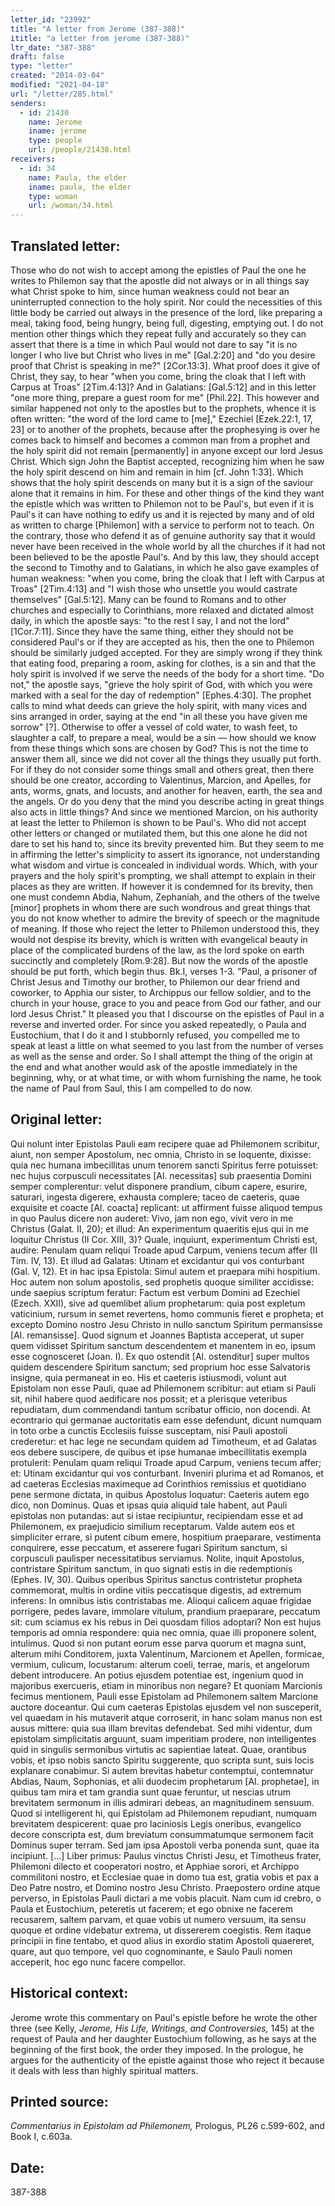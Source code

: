 ```yaml
---
letter_id: "23992"
title: "A letter from Jerome (387-388)"
ititle: "a letter from jerome (387-388)"
ltr_date: "387-388"
draft: false
type: "letter"
created: "2014-03-04"
modified: "2021-04-18"
url: "/letter/285.html"
senders:
  - id: 21430
    name: Jerome
    iname: jerome
    type: people
    url: /people/21430.html
receivers:
  - id: 34
    name: Paula, the elder
    iname: paula, the elder
    type: woman
    url: /woman/34.html
---
```

<h2> Translated letter:</h2>Those who do not wish to accept among the epistles of Paul the one he writes to Philemon say that the apostle did not always or in all things say what Christ spoke to him, since human weakness could not bear an uninterrupted connection to the holy spirit.  Nor could the necessities of this little body be carried out always in the presence of the lord, like preparing a meal, taking food, being hungry, being full, digesting, emptying out.  I do not mention other things which they repeat fully and accurately so they can assert that there is a time in which Paul would not dare to say "it is no longer I who live but Christ who lives in me" [Gal.2:20] and "do you desire proof that Christ is speaking in me?" [2Cor.13:3].  What proof does it give of Christ, they say, to hear "when you come, bring the cloak that I left with Carpus at Troas" [2Tim.4:13]?  And in Galatians:   [Gal.5:12] and in this letter "one more thing, prepare a guest room for me" [Phil.22].
This however and similar happened not only to the apostles but to the prophets, whence it is often written:  "the word of the lord came to [me]," Ezechiel [Ezek.22:1, 17, 23] or to another of the prophets, because after the prophesying is over he comes back to himself and becomes a common man from a prophet and the holy spirit did not remain [permanently] in anyone except our lord Jesus Christ.  Which sign John the Baptist accepted, recognizing him when he saw the holy spirit descend on him and remain in him [cf. John 1:33].  Which shows that the holy spirit descends on many but it is a sign of the saviour alone that it remains in him.  For these and other things of the kind they want the epistle which was written to Philemon not to be Paul's, but even if it is Paul's it can have nothing to edify us and it is rejected by many and of old as written to charge [Philemon] with a service to perform not to teach.  On the contrary, those who defend it as of genuine authority say that it would never have been received in the whole world by all the churches if it had not been believed to be the apostle Paul's.  And by this law, they should accept the second to Timothy and to Galatians, in which he also gave examples of human weakness:  "when you come, bring the cloak that I left with Carpus at Troas" [2Tim.4:13] and "I wish those who unsettle you would castrate themselves" [Gal.5:12].  Many can be found to Romans and to other churches and especially to Corinthians, more relaxed and dictated almost daily, in which the apostle says:  "to the rest I say, I and not the lord" [1Cor.7:11].  Since they have the same thing, either they should not be considered Paul's or if they are accepted as his, then the one to Philemon should be similarly judged accepted.
For they are simply wrong if they think that eating food, preparing a room, asking for clothes, is a sin and that the holy spirit is involved if we serve the needs of the body for a short time.  "Do not," the apostle says, "grieve the holy spirit of God, with which you were marked with a seal for the day of redemption" [Ephes.4:30].  The prophet calls to mind what deeds can grieve the holy spirit, with many vices and sins arranged in order, saying at the end "in all these you have given me sorrow" [?].  Otherwise to offer a vessel of cold water, to wash feet, to slaughter a calf, to prepare a meal, would be a sin — how should we know from these things which sons are chosen by God?  This is not the time to answer them all, since we did not cover all the things they usually put forth.  For if they do not consider some things small and others great, then there should be one creator, according to Valentinus, Marcion, and Apelles, for ants, worms, gnats, and locusts, and another for heaven, earth, the sea and the angels.  Or do you deny that the mind you describe acting in great things also acts in little things?
And since we mentioned Marcion, on his authority at least the letter to Philemon is shown to be Paul's.  Who did not accept other letters or changed or mutilated them, but this one alone he did not dare to set his hand to, since its brevity prevented him.  But they seem to me in affirming the letter's simplicity to assert its ignorance, not understanding what wisdom and virtue is concealed in individual words.  Which, with your prayers and the holy spirit's prompting, we shall attempt to explain in their places as they are written.  If however it is condemned for its brevity, then one must condemn Abdia, Nahum, Zephaniah, and the others of the twelve [minor] prophets in whom there are such wondrous and great things that you do not know whether to admire the brevity of speech or the magnitude of meaning.  If those who reject the letter to Philemon understood this, they would not despise its brevity, which is written with evangelical beauty in place of the complicated burdens of the law, as the lord spoke on earth succinctly and completely [Rom.9:28].  But now the words of the apostle should be put forth, which begin thus.
Bk.I, verses 1-3.  "Paul, a prisoner of Christ Jesus and Timothy our brother, to Philemon our dear friend and coworker, to Apphia our sister, to Archippus our fellow soldier, and to the church in your house, grace to you and peace from God our father, and our lord Jesus Christ."  It pleased you that I discourse on the epistles of Paul in a reverse and inverted order.  For since you asked repeatedly, o Paula and Eustochium, that I do it and I stubbornly refused, you compelled me to speak at least a little on what seemed to you last from the number of verses as well as the sense and order.  So I shall attempt the thing of the origin at the end and what another would ask of the apostle immediately in the beginning, why, or at what time, or with whom furnishing the name, he took the name of Paul from Saul, this I am compelled to do now.
<h2 class="mt-4"> Original letter:</h2>Qui nolunt inter Epistolas Pauli eam recipere quae ad Philemonem scribitur, aiunt, non semper Apostolum, nec omnia, Christo in se loquente, dixisse: quia nec humana imbecillitas unum tenorem sancti Spiritus ferre potuisset: nec hujus corpusculi necessitates [Al. necessitas] sub praesentia Domini semper complerentur: velut disponere prandium, cibum capere, esurire, saturari, ingesta digerere, exhausta complere; taceo de caeteris, quae exquisite et coacte [Al. coacta] replicant: ut affirment fuisse aliquod tempus in quo Paulus dicere non auderet: Vivo, jam non ego, vivit vero in me Christus (Galat. II, 20); et illud: An experimentum quaeritis ejus qui in me loquitur Christus (II Cor. XIII, 3)? Quale, inquiunt, experimentum Christi est, audire: Penulam quam reliqui Troade apud Carpum, veniens tecum affer (II Tim. IV, 13). Et illud ad Galatas: Utinam et excidantur qui vos conturbant (Gal. V, 12). Et in hac ipsa Epistola: Simul autem et praepara mihi hospitium. Hoc autem non solum apostolis, sed prophetis quoque similiter accidisse: unde saepius scriptum feratur: Factum est verbum Domini ad Ezechiel (Ezech. XXII), sive ad quemlibet alium prophetarum: quia post expletum vaticinium, rursum in semet revertens, homo communis fieret e propheta; et excepto Domino nostro Jesu Christo in nullo sanctum Spiritum permansisse [Al. remansisse]. Quod signum et Joannes Baptista acceperat, ut super quem vidisset Spiritum sanctum descendentem et manentem in eo, ipsum esse cognosceret (Joan. I). Ex quo ostendit [Al. ostenditur] super multos quidem descendere Spiritum sanctum; sed proprium hoc esse Salvatoris insigne, quia permaneat in eo. His et caeteris istiusmodi, volunt aut Epistolam non esse Pauli, quae ad Philemonem scribitur: aut etiam si Pauli sit, nihil habere quod aedificare nos possit; et a plerisque veteribus repudiatam, dum commendandi tantum scribatur officio, non docendi. At econtrario qui germanae auctoritatis eam esse defendunt, dicunt numquam in toto orbe a cunctis Ecclesiis fuisse susceptam, nisi Pauli apostoli crederetur: et hac lege ne secundam quidem ad Timotheum, et ad Galatas eos debere suscipere, de quibus et ipse humanae imbecillitatis exempla protulerit: Penulam quam reliqui Troade apud Carpum, veniens tecum affer; et: Utinam excidantur qui vos conturbant. Inveniri plurima et ad Romanos, et ad caeteras Ecclesias maximeque ad Corinthios remissius et quotidiano pene sermone dictata, in quibus Apostolus loquatur: Caeteris autem ego dico, non Dominus. Quas et ipsas quia aliquid tale habent, aut Pauli epistolas non putandas: aut si istae recipiuntur, recipiendam esse et ad Philemonem, ex praejudicio similium receptarum. Valde autem eos et simpliciter errare, si putent cibum emere, hospitium praeparare, vestimenta conquirere, esse peccatum, et asserere fugari Spiritum sanctum, si corpusculi paulisper necessitatibus serviamus. Nolite, inquit Apostolus, contristare Spiritum sanctum, in quo signati estis in die redemptionis (Ephes. IV, 30). Quibus operibus Spiritus sanctus contristetur propheta commemorat, multis in ordine vitiis peccatisque digestis, ad extremum inferens: In omnibus istis contristabas me. Alioqui calicem aquae frigidae porrigere, pedes lavare, immolare vitulum, prandium praeparare, peccatum sit: cum sciamus ex his rebus in Dei quosdam filios adoptari? Non est hujus temporis ad omnia respondere: quia nec omnia, quae illi proponere solent, intulimus. Quod si non putant eorum esse parva quorum et magna sunt, alterum mihi Conditorem, juxta Valentinum, Marcionem et Apellen, formicae, vermium, culicum, locustarum: alterum coeli, terrae, maris, et angelorum debent introducere. An potius ejusdem potentiae est, ingenium quod in majoribus exercueris, etiam in minoribus non negare? Et quoniam Marcionis fecimus mentionem, Pauli esse Epistolam ad Philemonem saltem Marcione auctore doceantur. Qui cum caeteras Epistolas ejusdem vel non susceperit, vel quaedam in his mutaverit atque corroserit, in hanc solam manus non est ausus mittere: quia sua illam brevitas defendebat. Sed mihi videntur, dum epistolam simplicitatis arguunt, suam imperitiam prodere, non intelligentes quid in singulis sermonibus virtutis ac sapientiae lateat. Quae, orantibus vobis, et ipso nobis sancto Spiritu suggerente, quo scripta sunt, suis locis explanare conabimur. Si autem brevitas habetur contemptui, contemnatur Abdias, Naum, Sophonias, et alii duodecim prophetarum [Al. prophetae], in quibus tam mira et tam grandia sunt quae feruntur, ut nescias utrum brevitatem sermonum in illis admirari debeas, an magnitudinem sensuum. Quod si intelligerent hi, qui Epistolam ad Philemonem repudiant, numquam brevitatem despicerent: quae pro laciniosis Legis oneribus, evangelico decore conscripta est, dum breviatum consummatumque sermonem facit Dominus super terram. Sed jam ipsa Apostoli verba ponenda sunt, quae ita incipiunt.
[...]
Liber primus:  Paulus vinctus Christi Jesu, et Timotheus frater, Philemoni dilecto et cooperatori nostro, et Apphiae sorori, et Archippo commilitoni nostro, et Ecclesiae quae in domo tua est, gratia vobis et pax a Deo Patre nostro, et Domino nostro Jesu Christo. Praepostero ordine atque perverso, in Epistolas Pauli dictari a me vobis placuit. Nam cum id crebro, o Paula et Eustochium, peteretis ut facerem; et ego obnixe ne facerem recusarem, saltem parvam, et quae vobis ut numero versuum, ita sensu quoque et ordine videbatur extrema, ut dissererem coegistis. Rem itaque principii in fine tentabo, et quod alius in exordio statim Apostoli quaereret, quare, aut quo tempore, vel quo cognominante, e Saulo Pauli nomen acceperit, hoc ego nunc facere compellor.
<h2 class="mt-4"> Historical context:</h2><p>Jerome wrote this commentary on Paul's epistle before he wrote the other three (see Kelly, <em>Jerome, His Life, Writings, and Controversies,</em> 145) at the request of Paula and her daughter Eustochium following, as he says at the beginning of the first book, the order they imposed. In the prologue, he argues for the authenticity of the epistle against those who reject it because it deals with less than highly spiritual matters.</p><h2 class="mt-4"> Printed source:</h2><p><em>Commentarius in Epistolam ad Philemonem,</em> Prologus, PL26 c.599-602, and Book I, c.603a.</p><h2 class="mt-4"> Date:</h2>387-388